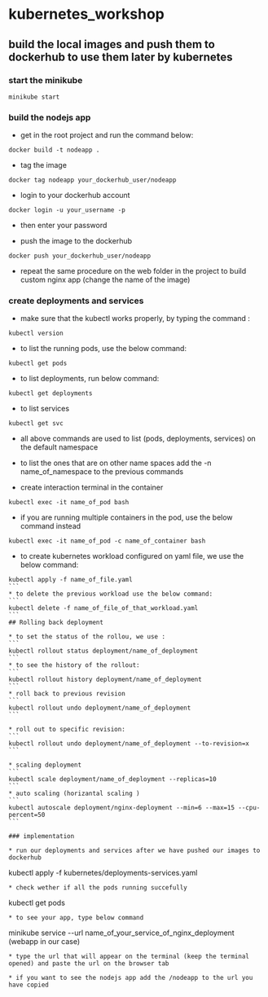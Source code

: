 # kubernetes_workshop

## build the local images and push them to dockerhub to use them later by kubernetes

### start the minikube
```
minikube start
```

### build the nodejs app 

* get in the root project and run the command below:
```
docker build -t nodeapp .
```
* tag the image 

```
docker tag nodeapp your_dockerhub_user/nodeapp 
```
* login to your dockerhub account

```
docker login -u your_username -p
```
* then enter your password

* push the image to the dockerhub
```
docker push your_dockerhub_user/nodeapp 
```
* repeat the same procedure on the web folder in the project to build custom nginx app (change the name of the image)


### create deployments and services

* make sure that the kubectl works properly, by typing the command :
```
kubectl version
```

* to list the running pods, use the below command:
```
kubectl get pods
```

* to list deployments, run below command:
```
kubectl get deployments
```
* to list services 
```
kubectl get svc
```

* all above commands are used to list (pods, deployments, services) on the default namespace
* to list the ones that are on other name spaces add the -n name_of_namespace to the previous commands

* create interaction terminal in the container

```
kubectl exec -it name_of_pod bash
```
* if you are running multiple containers in the pod, use the below command instead
```
kubectl exec -it name_of_pod -c name_of_container bash
```

* to create kubernetes workload configured on yaml file, we use the below command:
````
kubectl apply -f name_of_file.yaml 
```
* to delete the previous workload use the below command:
```
kubectl delete -f name_of_file_of_that_workload.yaml
```
## Rolling back deployment

* to set the status of the rollou, we use :
```
kubectl rollout status deployment/name_of_deployment
```
* to see the history of the rollout:
```
kubectl rollout history deployment/name_of_deployment
```
* roll back to previous revision
```
kubectl rollout undo deployment/name_of_deployment
```

* roll out to specific revision:
```
kubectl rollout undo deployment/name_of_deployment --to-revision=x
```

* scaling deployment
```
kubectl scale deployment/name_of_deployment --replicas=10
```
* auto scaling (horizantal scaling )
```
kubectl autoscale deployment/nginx-deployment --min=6 --max=15 --cpu-percent=50
```

### implementation 

* run our deployments and services after we have pushed our images to dockerhub

````
kubectl apply -f kubernetes/deployments-services.yaml
```
* check wether if all the pods running succefully

```
kubectl get pods
```
* to see your app, type below command
```
minikube service --url name_of_your_service_of_nginx_deployment (webapp in our case)
```
* type the url that will appear on the terminal (keep the terminal opened) and paste the url on the browser tab

* if you want to see the nodejs app add the /nodeapp to the url you have copied
